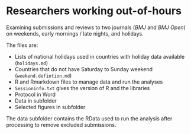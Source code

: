 # Researchers working out-of-hours
Examining submissions and reviews to two journals (_BMJ_ and _BMJ Open_) on weekends, early mornings / late nights, and holidays.

The files are:
* Lists of national holidays used in countries with holiday data available (`holidays.md`)
* Countries that do not have Saturday to Sunday weekend (`weekend.defintion.md`)
* R and Rmarkdown files to manage data and run the analyses
* `Sessioninfo.txt` gives the version of R and the libraries
* Protocol in Word
* Data in subfolder
* Selected figures in subfolder

The data subfolder contains the RData used to run the analysis after processing to remove excluded submissions.

